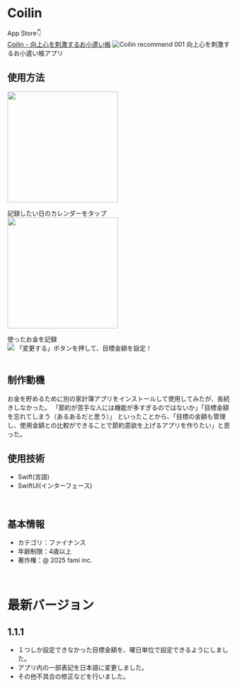 # Coilin
App Store👇<br>
<a href="https://apps.apple.com/jp/app/coilin-%E5%90%91%E4%B8%8A%E5%BF%83%E3%82%92%E5%88%BA%E6%BF%80%E3%81%99%E3%82%8B%E3%81%8A%E5%B0%8F%E9%81%A3%E3%81%84%E5%B8%B3/id6743780127">Coilin - 向上心を刺激するお小遣い帳</a>
![Coilin recommend 001](https://github.com/user-attachments/assets/a541e586-a03b-428c-b157-49374ae2c2fc)
向上心を刺激するお小遣い帳アプリ
<br>
## 使用方法
<img src="https://github.com/user-attachments/assets/aeead8a6-921a-4899-bf37-9d856b30006b" width="250">

記録したい日のカレンダーをタップ
<br>
<img src="https://github.com/user-attachments/assets/d9860ce0-f8d3-4818-9ea7-5600682cc0b0" width="250">

使ったお金を記録
<br>
<img src="https://github.com/user-attachments/assets/ac8d06a4-debe-4e0b-9578-35436fb22188" >
「変更する」ボタンを押して、目標金額を設定！
<br>
<br>

## 制作動機
お金を貯めるために別の家計簿アプリをインストールして使用してみたが、長続きしなかった。
「節約が苦手な人には機能が多すぎるのではないか」「目標金額を忘れてしまう（あるあるだと思う）」
といったことから、「目標の金額も管理し、使用金額との比較ができることで節約意欲を上げるアプリを作りたい」と思った。
<br>

## 使用技術
- Swift(言語)
- SwiftUI(インターフェース)
<br>

## 基本情報
- カテゴリ：ファイナンス
- 年齢制限：4歳以上
- 著作権：@ 2025 fami inc.
<br>

# 最新バージョン
## 1.1.1
- １つしか設定できなかった目標金額を、曜日単位で設定できるようにしました。
- アプリ内の一部表記を日本語に変更しました。
- その他不具合の修正などを行いました。

